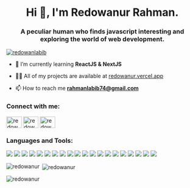 <h1 align="center">Hi 👋, I'm Redowanur Rahman.</h1>  
<h3 align="center">A peculiar human who finds javascript interesting and exploring the world of web development.</h3>   

<p align="left"> <a href="https://twitter.com/redowanlabib" target="blank"><img src="https://img.shields.io/twitter/follow/redowanlabib?logo=twitter&style=for-the-badge" alt="redowanlabib" /></a> </p>  
  
- 🌱 I’m currently learning **ReactJS & NextJS**  
  
- 👨‍💻 All of my projects are available at [redowanur.vercel.app](redowanur.vercel.app)  
  
- 📫 How to reach me **rahmanlabib74@gmail.com**  
  
<h3 align="left">Connect with me:</h3>  
<p align="left">  
<a href="https://dev.to/redowanur" target="blank"><img align="center" src="https://raw.githubusercontent.com/rahuldkjain/github-profile-readme-generator/master/src/images/icons/Social/devto.svg" alt="redowanur" height="30" width="40" /></a>  
<a href="https://twitter.com/redowanlabib" target="blank"><img align="center" src="https://raw.githubusercontent.com/rahuldkjain/github-profile-readme-generator/master/src/images/icons/Social/twitter.svg" alt="redowanlabib" height="30" width="40" /></a>  
<a href="https://linkedin.com/in/redowanur" target="blank"><img align="center" src="https://raw.githubusercontent.com/rahuldkjain/github-profile-readme-generator/master/src/images/icons/Social/linked-in-alt.svg" alt="redowanur" height="30" width="40" /></a>  
</p>  
  
<h3 align="left">Languages and Tools:</h3>  
<img src="https://img.shields.io/badge/JavaScript-323330?style=for-the-badge&logo=javascript&logoColor=F7DF1E"/>
<img src="https://img.shields.io/badge/HTML5-E34F26?style=for-the-badge&logo=html5&logoColor=white"/>
<img src="https://img.shields.io/badge/C-00599C?style=for-the-badge&logo=c&logoColor=white"/>
<img src="https://img.shields.io/badge/CSS3-1572B6?style=for-the-badge&logo=css3&logoColor=white"/>
<img src="https://img.shields.io/badge/C%2B%2B-00599C?style=for-the-badge&logo=c%2B%2B&logoColor=white"/>
<img src="https://img.shields.io/badge/Dart-0175C2?style=for-the-badge&logo=dart&logoColor=white"/>
<img src="https://img.shields.io/badge/json-5E5C5C?style=for-the-badge&logo=json&logoColor=white"/>
<img src="https://img.shields.io/badge/Python-FFD43B?style=for-the-badge&logo=python&logoColor=blue"/>
<img src="https://img.shields.io/badge/Fedora-51A2DA?style=for-the-badge&logo=fedora&logoColor=white"/>
<img src="https://img.shields.io/badge/Ubuntu-E95420?style=for-the-badge&logo=ubuntu&logoColor=white"/>
<img src="https://img.shields.io/badge/GIT-E44C30?style=for-the-badge&logo=git&logoColor=white"/>
<img src="https://img.shields.io/badge/Tailwind_CSS-38B2AC?style=for-the-badge&logo=tailwind-css&logoColor=white"/>
<img src="https://img.shields.io/badge/React-20232A?style=for-the-badge&logo=react&logoColor=61DAFB"/>
<img src="https://img.shields.io/badge/npm-CB3837?style=for-the-badge&logo=npm&logoColor=white"/>
<img src="https://img.shields.io/badge/next%20js-000000?style=for-the-badge&logo=nextdotjs&logoColor=white"/>
<img src="https://img.shields.io/badge/Node%20js-339933?style=for-the-badge&logo=nodedotjs&logoColor=white"/>
<img src="https://img.shields.io/badge/Express%20js-000000?style=for-the-badge&logo=express&logoColor=white"/>
<img src="https://img.shields.io/badge/Chart%20js-FF6384?style=for-the-badge&logo=chartdotjs&logoColor=white"/>
<img src="https://img.shields.io/badge/MongoDB-4EA94B?style=for-the-badge&logo=mongodb&logoColor=white"/>
<img src="https://img.shields.io/badge/MySQL-005C84?style=for-the-badge&logo=mysql&logoColor=white"/>
  
<p><img align="left" src="https://github-readme-stats.vercel.app/api/top-langs?username=redowanur&show_icons=true&locale=en&layout=compact" alt="redowanur" /></p>  
  
<p>&nbsp;<img align="center" src="https://github-readme-stats.vercel.app/api?username=redowanur&show_icons=true&locale=en" alt="redowanur" /></p>  
  
<p><img align="center" src="https://github-readme-streak-stats.herokuapp.com/?user=redowanur&" alt="redowanur" /></p>